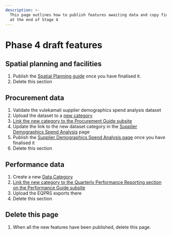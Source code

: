 ```yaml
---
description: >-
  This page outlines how to publish features awaiting data and copy finalisation
  at the end of Stage 4
---
```


# Phase 4 draft features

## Spatial planning and facilities

1. Publish the [Spatial Planning guide](https://vulekamali.gov.za/cms/pages/13/edit/) once you have finalised it.
2. Delete this section

## Procurement data

1. Validate the vulekamali supplier demographics spend analysis dataset
2. Upload the dataset to a [new category](../operations-actions/adding-modifying-information-on-the-site/adding-a-new-dataset-category.md)
3. [Link the new category to the Procurement Guide subsite](../operations-actions/adding-modifying-information-on-the-site/linking-a-dataset-category-to-a-guide.md)
4. Update the link to the new dataset category in the [Supplier Demographics Spend Analysis](https://vulekamali.gov.za/cms/pages/14/edit/) page
5. Publish the [Supplier Demographics Spend Analysis page](https://vulekamali.gov.za/cms/pages/14/edit/) once you have finalised it
6. Delete this section

## Performance data

1. Create a new [Data Category](../operations-actions/adding-modifying-information-on-the-site/adding-a-new-dataset-category.md)
2. [Link the new category to the Quarterly Performance Reporting section on the Performance Guide subsite](../operations-actions/adding-modifying-information-on-the-site/linking-a-dataset-category-to-a-guide.md)
3. Upload the EQPRS exports there
4. Delete this section

## Delete this page

1. When all the new features have been published, delete this page.



